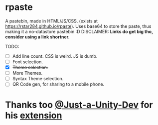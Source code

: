# rpaste
A pastebin, made in HTML/JS/CSS. (exists at https://rstar284.github.io/rpaste).
Uses base64 to store the paste, thus making it a no-datastore pastebin :D
DISCLAIMER: **Links do get big tho, consider using a link shortner.**


TODO:
- [ ] Add line count. CSS is weird. JS is dumb.
- [ ] Font selection.
- [x] ~~Theme selection.~~
- [ ] More Themes.
- [ ] Syntax Theme selection.
- [ ] QR Code gen, for sharing to a mobile phone.

# Thanks too [@Just-a-Unity-Dev](https://github.com/Just-a-Unity-Dev/) for his [extension](https://github.com/Just-a-Unity-Dev/rpaster.git)
